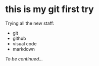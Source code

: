 # this is my git first try

Trying all the new staff: 
- git
- github
- visual code
- markdown

_To be continued..._